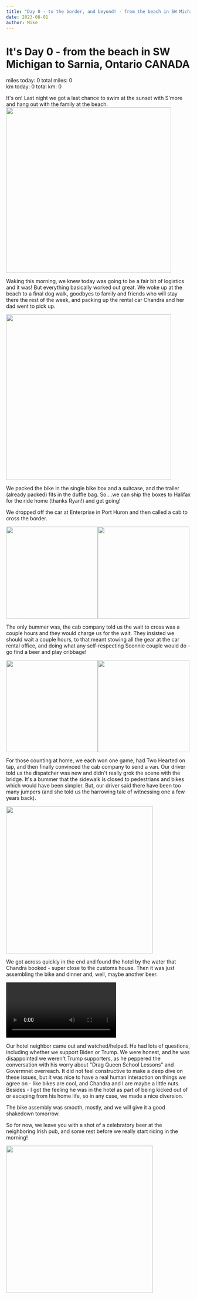 ```yaml
---
title: "Day 0 - to the border, and beyond! - from the beach in SW Michigan to Sarnia, Ontario CANADA"
date: 2023-08-01
author: Mike
---
```

# It's Day 0 - from the beach in SW Michigan to Sarnia, Ontario CANADA
miles today: 0      total miles: 0  
km today: 0         total km: 0

It's on! Last night we got a last chance to swim at the sunset with S'more and hang out with the family at the beach.  
<img src="../../../assets/images/beach2.jpg" width=450>

Waking this morning, we knew today was going to be a fair bit of logistics and it was! But everything basically worked out great. We woke up at the beach to a final dog walk, goodbyes to family and friends who will stay there the rest of the week, and packing up the rental car Chandra and her dad went to pick up. 

<img src="../../../assets/images/car.jpg" width=450>

We packed the bike in the single bike box and a suitcase, and the trailer (already packed) fits in the duffle bag. So....we can ship the boxes to Halifax for the ride home (thanks Ryan!) and get going!

We dropped off the car at Enterprise in Port Huron and then called a cab to cross the border.

<img src="../../../assets/images/CANADA.jpg" width=250><img src="../../../assets/images/ent.jpg" width=250>

The only bummer was, the cab company told us the wait to cross was a couple hours and they would charge us for the wait. They insisted we should wait a couple hours, to that meant stowing all the gear at the car rental office, and doing what any self-respecting Sconnie couple would do - go find a beer and play cribbage!

<img src="../../../assets/images/gaslite.jpg" width=250><img src="../../../assets/images/cribbage.jpg" width=250>

For those counting at home, we each won one game, had Two Hearted on tap, and then finally convinced the cab company to send a van. Our driver told us the dispatcher was new and didn't really grok the scene with the bridge. It's a bummer that the sidewalk is closed to pedestrians and bikes which would have been simpler. But, our driver said there have been too many jumpers (and she told us the harrowing tale of witnessing one a few years back).

<img src="../../../assets/images/bridge.jpg" width=400>

We got across quickly in the end and found the hotel by the water that Chandra booked - super close to the customs house. Then it was just assembling the bike and dinner and, well, maybe another beer.

<video src="../../../assets/images/tl_assemble.mov" controls="controls" style="max-width: 450px;">
</video>

Our hotel neighbor came out and watched/helped. He had lots of questions, including whether we support Biden or Trump. We were honest, and he was disappointed we weren't Trump supporters, as he peppered the conversation with his worry about "Drag Queen School Lessons" and Govermnet overreach. It did not feel constructive to make a deep dive on these issues, but it was nice to have a real human interaction on things we agree on - like bikes are cool, and Chandra and I are maybe a little nuts. Besides - I got the feeling he was in the hotel as part of being kicked out of or escaping from his home life, so in any case, we made a nice diversion.

The bike assembly was smooth, mostly, and we will give it a good shakedown tomorrow.

So for now, we leave you with a shot of a celebratory beer at the neighboring Irish pub, and some rest before we really start riding in the morning!

<img src="../../../assets/images/beer0.jpg" width=400>


<script src="https://giscus.app/client.js"
        data-repo="mnfienen/talulat"
        data-repo-id="R_kgDOJ7VzDA"
        data-category="Comments"
        data-category-id="DIC_kwDOJ7VzDM4CX6LC"
        data-mapping="url"
        data-strict="0"
        data-reactions-enabled="1"
        data-emit-metadata="0"
        data-input-position="top"
        data-theme="preferred_color_scheme"
        data-lang="en"
        crossorigin="anonymous"
        async>
</script>
